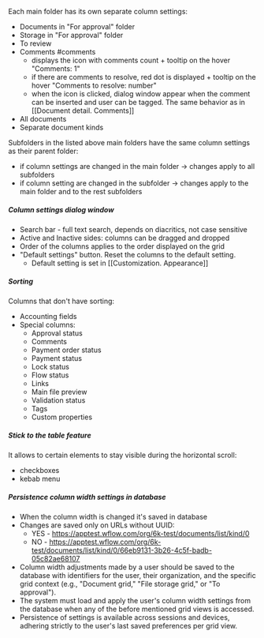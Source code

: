 
Each main folder has its own separate column settings:
* Documents in "For approval" folder
* Storage in "For approval" folder
* To review
* Comments #comments 
	* displays the icon with comments count + tooltip on the hover "Comments: 1"
	* if there are comments to resolve, red dot is displayed + tooltip on the hover "Comments to resolve: number"
	* when the icon is clicked, dialog window appear when the comment can be inserted and user can be tagged. The same behavior as in [[Document detail. Comments]]
* All documents
* Separate document kinds

Subfolders in the listed above main folders have the same column settings as their parent folder:
* if column settings are changed in the main folder -> changes apply to all subfolders
* if column setting are changed in the subfolder -> changes apply to the main folder and to the rest subfolders

##### Column settings dialog window
* Search bar - full text search, depends on diacritics, not case sensitive
* Active and Inactive sides: columns can be dragged and dropped
* Order of the columns applies to the order displayed on the grid
* "Default settings" button. Reset the columns to the default setting. 
	* Default setting is set in [[Customization. Appearance]]

##### Sorting
Columns that don't have sorting:
* Accounting fields
* Special columns:
	* Approval status
	* Comments
	* Payment order status
	* Payment status
	* Lock status
	* Flow status
	* Links
	* Main file preview
	* Validation status
	* Tags
	* Custom properties

##### Stick to the table feature
It allows to certain elements to stay visible during the horizontal scroll:
* checkboxes 
* kebab menu

##### Persistence column width settings in database

* When the column width is changed it's saved in database
* Changes are saved only on URLs without UUID:
	* YES - https://apptest.wflow.com/org/6k-test/documents/list/kind/0
	* NO - https://apptest.wflow.com/org/6k-test/documents/list/kind/0/66eb9131-3b26-4c5f-badb-05c82ae68107
* Column width adjustments made by a user should be saved to the database with identifiers for the user, their organization, and the specific grid context (e.g., "Document grid," "File storage grid," or "To approval").
* The system must load and apply the user's column width settings from the database when any of the before mentioned grid views is accessed.
* Persistence of settings is available across sessions and devices, adhering strictly to the user's last saved preferences per grid view.